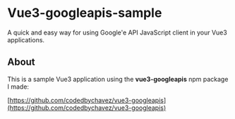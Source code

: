 # Vue3-googleapis-sample

A quick and easy way for using Google'e API JavaScript client in your Vue3 applications.

## About

This is a sample Vue3 application using the **vue3-googleapis** npm package I made:

[https://github.com/codedbychavez/vue3-googleapis](https://github.com/codedbychavez/vue3-googleapis)
